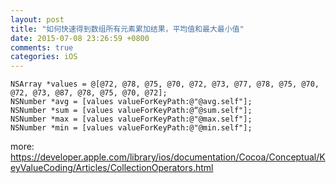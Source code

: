 ```yaml
---
layout: post
title: "如何快速得到数组所有元素累加结果，平均值和最大最小值"
date: 2015-07-08 23:26:59 +0800
comments: true
categories: iOS
---
```



	NSArray *values = @[@72, @78, @75, @70, @72, @73, @77, @78, @75, @70, @72, @73, @87, @78, @75, @70, @72];
	NSNumber *avg = [values valueForKeyPath:@"@avg.self"];
	NSNumber *sum = [values valueForKeyPath:@“@sum.self"];
	NSNumber *max = [values valueForKeyPath:@"@max.self"];
    NSNumber *min = [values valueForKeyPath:@"@min.self"];

more:
https://developer.apple.com/library/ios/documentation/Cocoa/Conceptual/KeyValueCoding/Articles/CollectionOperators.html